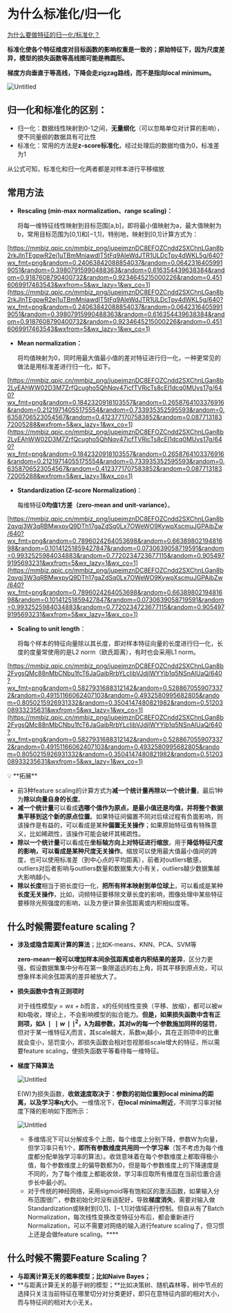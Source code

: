 # 为什么标准化/归一化

[为什么要做特征的归一化/标准化？](https://mp.weixin.qq.com/s/SBYqggM5zrau6yLeeVkdTw)

**标准化使各个特征维度对⽬标函数的影响权重是⼀致的；原始特征下，因为尺度差异，模型的损失函数等高线图可能是椭圆形。**

**梯度方向垂直于等高线，下降会走zigzag路线，而不是指向local minimum。**

![Untitled](%E4%B8%BA%E4%BB%80%E4%B9%88%E6%A0%87%E5%87%86%E5%8C%96%20%E5%BD%92%E4%B8%80%E5%8C%96%2040524e985ecc4c398af238331746f026/Untitled.png)

## 归一化和标准化的区别：

- 归一化：数据线性映射到0-1之间，**无量纲化**（可以忽略单位对计算的影响），使不同量纲的数据具有可比性
- 标准化：常用的方法是**z-score标准化**，经过处理后的数据均值为0，标准差为1

从公式可知，标准化和归一化两者都是对样本进行平移缩放

## 常用方法

- **Rescaling (min-max normalization、range scaling)：**
    
    将每一维特征线性映射到目标范围[a,b]，即将最小值映射为a，最大值映射为b，常用目标范围为[0,1]和[−1,1]，特别地，映射到[0,1]计算方式为：
    

[https://mmbiz.qpic.cn/mmbiz_png/jupejmznDC8EFOZCndd2SXChnLGan8b2rkJlnTEgpwR2ej1uTBmMniawdIT5tFq9AIeWdJTR1ULDcTpy4dWKL5g/640?wx_fmt=png&random=0.24063842088854037&random=0.06423164059919051&random=0.39807915990488363&random=0.616354439638384&random=0.9187608790400732&random=0.9234645215000226&random=0.4516069917463543&wxfrom=5&wx_lazy=1&wx_co=1](https://mmbiz.qpic.cn/mmbiz_png/jupejmznDC8EFOZCndd2SXChnLGan8b2rkJlnTEgpwR2ej1uTBmMniawdIT5tFq9AIeWdJTR1ULDcTpy4dWKL5g/640?wx_fmt=png&random=0.24063842088854037&random=0.06423164059919051&random=0.39807915990488363&random=0.616354439638384&random=0.9187608790400732&random=0.9234645215000226&random=0.4516069917463543&wxfrom=5&wx_lazy=1&wx_co=1)

- **Mean normalization：**
    
    将均值映射为0，同时用最大值最小值的差对特征进行归一化，一种更常见的做法是用标准差进行归一化，如下。
    

[https://mmbiz.qpic.cn/mmbiz_png/jupejmznDC8EFOZCndd2SXChnLGan8b2LyEAhWW02D3M7ZrfQcugho5QhNqv47icfTVRicTs8cEI1dcq0MUvs17g/640?wx_fmt=png&random=0.1842320918103557&random=0.2658764103376916&random=0.21219714055175554&random=0.733935352595593&random=0.6358706523054567&random=0.4123771707583852&random=0.08771318372005288&wxfrom=5&wx_lazy=1&wx_co=1](https://mmbiz.qpic.cn/mmbiz_png/jupejmznDC8EFOZCndd2SXChnLGan8b2LyEAhWW02D3M7ZrfQcugho5QhNqv47icfTVRicTs8cEI1dcq0MUvs17g/640?wx_fmt=png&random=0.1842320918103557&random=0.2658764103376916&random=0.21219714055175554&random=0.733935352595593&random=0.6358706523054567&random=0.4123771707583852&random=0.08771318372005288&wxfrom=5&wx_lazy=1&wx_co=1)

- **Standardization (Z-score Normalization)**：
    
    每维特征**0均值1方差（zero-mean and unit-variance）**。
    

[https://mmbiz.qpic.cn/mmbiz_png/jupejmznDC8EFOZCndd2SXChnLGan8b2qyqj3W3qRBMwxpyQ9DTh17gaZdSq0Lx7OWeWO9KywpXscmuJGPAibZw/640?wx_fmt=png&random=0.7896024264053698&random=0.6638980219481698&random=0.10141251859427847&random=0.0730639058719591&random=0.9932525984034883&random=0.7720234723677115&random=0.9054979195693231&wxfrom=5&wx_lazy=1&wx_co=1](https://mmbiz.qpic.cn/mmbiz_png/jupejmznDC8EFOZCndd2SXChnLGan8b2qyqj3W3qRBMwxpyQ9DTh17gaZdSq0Lx7OWeWO9KywpXscmuJGPAibZw/640?wx_fmt=png&random=0.7896024264053698&random=0.6638980219481698&random=0.10141251859427847&random=0.0730639058719591&random=0.9932525984034883&random=0.7720234723677115&random=0.9054979195693231&wxfrom=5&wx_lazy=1&wx_co=1)

- **Scaling to unit length**：
    
    将每个样本的特征向量除以其长度，即对样本特征向量的长度进行归一化，长度的度量常使用的是L2 norm（欧氏距离），有时也会采用L1 norm。
    

[https://mmbiz.qpic.cn/mmbiz_png/jupejmznDC8EFOZCndd2SXChnLGan8b2FvgsQMc88nMbCNbu1fcT6JaGaibRrbYLcIibVJdjlWYYib1q5NSnAlUaQ/640?wx_fmt=png&random=0.5827931688312142&random=0.5288670559073372&random=0.49151166062407103&random=0.4932580995682805&random=0.8050215926931332&random=0.3504147480821982&random=0.5120308933235631&wxfrom=5&wx_lazy=1&wx_co=1](https://mmbiz.qpic.cn/mmbiz_png/jupejmznDC8EFOZCndd2SXChnLGan8b2FvgsQMc88nMbCNbu1fcT6JaGaibRrbYLcIibVJdjlWYYib1q5NSnAlUaQ/640?wx_fmt=png&random=0.5827931688312142&random=0.5288670559073372&random=0.49151166062407103&random=0.4932580995682805&random=0.8050215926931332&random=0.3504147480821982&random=0.5120308933235631&wxfrom=5&wx_lazy=1&wx_co=1)

<aside>
💡 **拓展**

- 前3种feature scaling的计算方式为**减一个统计量再除以一个统计量**，最后1种为**除以向量自身的长度**。
- **减一个统计量**可以看成**选哪个值作为原点，是最小值还是均值，并将整个数据集平移到这个新的原点位置**。如果特征间偏置不同对后续过程有负面影响，则该操作是有益的，可以看成是某种**偏置无关操作**；如果原始特征值有特殊意义，比如稀疏性，该操作可能会破坏其稀疏性。
- **除以一个统计量**可以看成在**坐标轴方向上对特征进行缩放**，用于**降低特征尺度的影响，可以看成是某种尺度无关操作**。缩放可以使用最大值最小值间的跨度，也可以使用标准差（到中心点的平均距离），前者对outliers敏感，outliers对后者影响与outliers数量和数据集大小有关，outliers越少数据集越大影响越小。
- **除以长度**相当于把长度归一化，**把所有样本映射到单位球上**，可以看成是某种**长度无关操作**，比如，词频特征要移除文章长度的影响，图像处理中某些特征要移除光照强度的影响，以及方便计算余弦距离或内积相似度等。
</aside>

## ****什么时候需要feature scaling？****

- **涉及或隐含距离计算的算法**；比如K-means、KNN、PCA、SVM等
    
    **zero-mean一般可以增加样本间余弦距离或者内积结果的差异**，区分力更强，假设数据集集中分布在第一象限遥远的右上角，将其平移到原点处，可以想象样本间余弦距离的差异被放大了。
    
- **损失函数中含有正则项时**
    
    对于线性模型$y=wx+b$而言，x的任何线性变换（平移、放缩），都可以被w和b吸收，理论上，不会影响模型的拟合能力。**但是，如果损失函数中含有正则项，如$λ∣∣w∣∣^2$，λ为超参数，其对w的每一个参数施加同样的惩罚**，但对于某一维特征$X_i$而言，其scale越大，系数$w_i$越小，其在正则项中的比重就会变小，惩罚变小，即损失函数会相对忽视那些scale增大的特征，所以需要feature scaling，使损失函数平等看待每一维特征。
    
- **梯度下降算法**
    
    ![Untitled](%E4%B8%BA%E4%BB%80%E4%B9%88%E6%A0%87%E5%87%86%E5%8C%96%20%E5%BD%92%E4%B8%80%E5%8C%96%2040524e985ecc4c398af238331746f026/Untitled%201.png)
    
    E(W)为损失函数，**收敛速度取决于：参数的初始位置到local minima的距离，以及学习率η大小**。一维情况下，**在local minima附近**，不同学习率对梯度下降的影响如下图所示：
    
    ![Untitled](%E4%B8%BA%E4%BB%80%E4%B9%88%E6%A0%87%E5%87%86%E5%8C%96%20%E5%BD%92%E4%B8%80%E5%8C%96%2040524e985ecc4c398af238331746f026/Untitled%202.png)
    
    - 多维情况下可以分解成多个上图，每个维度上分别下降，参数W为向量，但学习率只有1个，**即所有参数维度共用同一个学习率**（暂不考虑为每个维度都分配单独学习率的算法）。收敛意味着在每个参数维度上都取得极小值，每个参数维度上的偏导数都为0，但是每个参数维度上的下降速度是不同的，为了每个维度上都能收敛，学习率应取所有维度在当前位置合适步长中最小的。
    - 对于传统的神经网络，采用sigmoid等有饱和区的激活函数，如果输入分布范围很广，参数初始化时没有适配好，导致**梯度消失**，需要对输入做Standardization或映射到[0,1]、[−1,1]对值域进行控制。但自从有了Batch Normalization，每次线性变换改变特征分布后，都会重新进行Normalization，可以不需要对网络的输入进行feature scaling了，但习惯上还是会做feature scaling。****

## **什么时候不需要Feature Scaling？**

- **与距离计算无关的概率模型；比如Naive Bayes；**
- **与距离计算无关的基于树的模型；**比如决策树、随机森林等，树中节点的选择只关注当前特征在哪里切分对分类更好，即只在意特征内部的相对大小，而与特征间的相对大小无关。